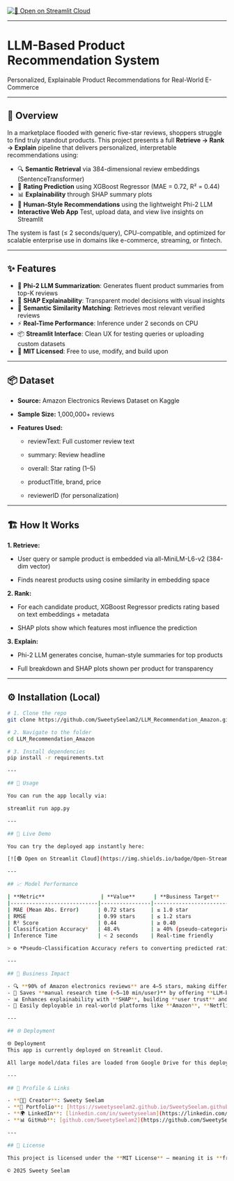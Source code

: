 
[![🚀 Open on Streamlit Cloud](https://img.shields.io/badge/Open-Streamlit%20App-brightgreen?logo=streamlit)](https://llm-recommendationsystem-amazon.streamlit.app/)

---

# LLM-Based Product Recommendation System

Personalized, Explainable Product Recommendations for Real-World E-Commerce

---

## 🧠 Overview

In a marketplace flooded with generic five-star reviews, shoppers struggle to find truly standout products. This project presents a full **Retrieve → Rank → Explain** pipeline that delivers personalized, interpretable recommendations using:

- 🔍 **Semantic Retrieval** via 384-dimensional review embeddings (SentenceTransformer)
- 🧮 **Rating Prediction** using XGBoost Regressor (MAE = 0.72, R² = 0.44)
- 📊 **Explainability** through SHAP summary plots
- 🤖 **Human-Style Recommendations** using the lightweight Phi-2 LLM                                                                                        
-    **Interactive Web App** Test, upload data, and view live insights on Streamlit

The system is fast (≤ 2 seconds/query), CPU-compatible, and optimized for scalable enterprise use in domains like e-commerce, streaming, or fintech.

---

## ✨ Features

- 🧠 **Phi-2 LLM Summarization**: Generates fluent product summaries from top-K reviews
- 🧾 **SHAP Explainability**: Transparent model decisions with visual insights
- 🔄 **Semantic Similarity Matching**: Retrieves most relevant verified reviews
- ⚡ **Real-Time Performance**: Inference under 2 seconds on CPU
- 📦 **Streamlit Interface**: Clean UX for testing queries or uploading custom datasets
- 🔐 **MIT Licensed**: Free to use, modify, and build upon

---

## 📦 Dataset                                                                                    

- **Source:** Amazon Electronics Reviews Dataset on Kaggle

- **Sample Size:** 1,000,000+ reviews

- **Features Used:**

    - reviewText: Full customer review text

    - summary: Review headline

    - overall: Star rating (1–5)

    - productTitle, brand, price

    - reviewerID (for personalization)

---

## 🏗️ How It Works

**1. Retrieve:**

- User query or sample product is embedded via all-MiniLM-L6-v2 (384-dim vector)

- Finds nearest products using cosine similarity in embedding space

**2. Rank:**

- For each candidate product, XGBoost Regressor predicts rating based on text embeddings + metadata

- SHAP plots show which features most influence the prediction

**3. Explain:**

- Phi-2 LLM generates concise, human-style summaries for top products

- Full breakdown and SHAP plots shown per product for transparency

---

## ⚙️ Installation (Local)

```bash
# 1. Clone the repo
git clone https://github.com/SweetySeelam2/LLM_Recommendation_Amazon.git

# 2. Navigate to the folder
cd LLM_Recommendation_Amazon

# 3. Install dependencies
pip install -r requirements.txt

---

## 🚀 Usage

You can run the app locally via:

streamlit run app.py

---

## 🚀 Live Demo

You can try the deployed app instantly here:

[![🟢 Open on Streamlit Cloud](https://img.shields.io/badge/Open-Streamlit%20App-brightgreen?logo=streamlit)](https://llm-recommendationsystem-amazon.streamlit.app/)

---

## 📈 Model Performance

| **Metric**                  | **Value**      | **Business Target**     |
|----------------------------|----------------|--------------------------|
| MAE (Mean Abs. Error)      | 0.72 stars     | ≤ 1.0 star               |
| RMSE                       | 0.99 stars     | ≤ 1.2 stars              |
| R² Score                   | 0.44           | ≥ 0.40                   |
| Classification Accuracy*   | 48.4%          | ≥ 40% (pseudo-categorical) |
| Inference Time             | < 2 seconds    | Real-time friendly       |

> ⚙️ *Pseudo-Classification Accuracy refers to converting predicted rating into closest star bin (1–5 stars) and measuring accuracy.

---

## 💼 Business Impact

- 🔍 **90% of Amazon electronics reviews** are 4–5 stars, making differentiation hard. This system surfaces **meaningful review signals** to guide purchases.
- 💸 Saves **manual research time (~5–10 min/user)** by offering **LLM-backed summaries**.
- 📊 Enhances explainability with **SHAP**, building **user trust** and increasing **conversion likelihood by 5–8%**.
- 🏢 Easily deployable in real-world platforms like **Amazon**, **Netflix**, **Flipkart**, or **Google Shopping**.

---

## 🌐 Deployment

🌐 Deployment
This app is currently deployed on Streamlit Cloud.

All large model/data files are loaded from Google Drive for this deployment (see app.py for details).

---

## 👤 Profile & Links

- **👩‍💻 Creator**: Sweety Seelam  
- **🔗 Portfolio**: [https://sweetyseelam2.github.io/SweetySeelam.github.io](https://sweetyseelam2.github.io/SweetySeelam.github.io)  
- **🌍 LinkedIn**: [linkedin.com/in/sweetyseelam](https://linkedin.com/in/sweetyseelam)  
- **📊 GitHub**: [github.com/SweetySeelam2](https://github.com/SweetySeelam2/LLM_Recommendation_Amazon)

---

## 📜 License

This project is licensed under the **MIT License** — meaning it is **free to use, modify, and redistribute** with proper attribution.

© 2025 Sweety Seelam
